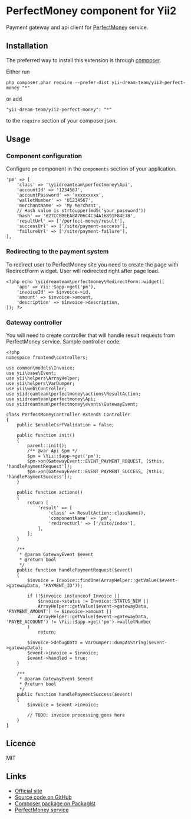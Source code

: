 # PerfectMoney component for Yii2 #

Payment gateway and api client for [PerfectMoney](http://yiidreamteam.com/link/perfect-money) service.

## Installation ##

The preferred way to install this extension is through [composer](http://getcomposer.org/download/).

Either run

    php composer.phar require --prefer-dist yii-dream-team/yii2-perfect-money "*"

or add

    "yii-dream-team/yii2-perfect-money": "*"

to the `require` section of your composer.json.

## Usage ##

### Component configuration ###

Configure `pm` component in the `components` section of your application.

    'pm' => [
        'class' => '\yiidreamteam\perfectmoney\Api',
        'accountId' => '1234567',
        'accountPassword' => 'xxxxxxxxx',
        'walletNumber' => 'U1234567',
        'merchantName' => 'My Merchant',
        // Hash value is strtoupper(md5('your_password'))
        'hash' => '827CCB0EEA8A706C4C34A16891F84E7B', 
        'resultUrl' => ['/perfect-money/result'],
        'successUrl' => ['/site/payment-success'],
        'failureUrl' => ['/site/payment-failure'],
    ],
    
### Redirecting to the payment system ###

To redirect user to PerfectMoney site you need to create the page with RedirectForm widget.
User will redirected right after page load.

    <?php echo \yiidreamteam\perfectmoney\RedirectForm::widget([
        'api' => Yii::$app->get('pm'),
        'invoiceId' => $invoice->id,
        'amount' => $invoice->amount,
        'description' => $invoice->description,
    ]); ?>

### Gateway controller ###

You will need to create controller that will handle result requests from PerfectMoney service.
Sample controller code:

    <?php
    namespace frontend\controllers;
    
    use common\models\Invoice;
    use yii\base\Event;
    use yii\helpers\ArrayHelper;
    use yii\helpers\VarDumper;
    use yii\web\Controller;
    use yiidreamteam\perfectmoney\actions\ResultAction;
    use yiidreamteam\perfectmoney\Api;
    use yiidreamteam\perfectmoney\events\GatewayEvent;
    
    class PerfectMoneyController extends Controller
    {
        public $enableCsrfValidation = false;
    
        public function init()
        {
            parent::init();
            /** @var Api $pm */
            $pm = \Yii::$app->get('pm');
            $pm->on(GatewayEvent::EVENT_PAYMENT_REQUEST, [$this, 'handlePaymentRequest']);
            $pm->on(GatewayEvent::EVENT_PAYMENT_SUCCESS, [$this, 'handlePaymentSuccess']);
        }
    
        public function actions()
        {
            return [
                'result' => [
                    'class' => ResultAction::className(),
                    'componentName' => 'pm',
                    'redirectUrl' => ['/site/index'],
                ],
            ];
        }
    
        /**
         * @param GatewayEvent $event
         * @return bool
         */
        public function handlePaymentRequest($event)
        {
            $invoice = Invoice::findOne(ArrayHelper::getValue($event->gatewayData, 'PAYMENT_ID'));
    
            if (!$invoice instanceof Invoice ||
                $invoice->status != Invoice::STATUS_NEW ||
                ArrayHelper::getValue($event->gatewayData, 'PAYMENT_AMOUNT') != $invoice->amount ||
                ArrayHelper::getValue($event->gatewayData, 'PAYEE_ACCOUNT') != \Yii::$app->get('pm')->walletNumber
            )
                return;
    
            $invoice->debugData = VarDumper::dumpAsString($event->gatewayData);
            $event->invoice = $invoice;
            $event->handled = true;
        }
    
        /**
         * @param GatewayEvent $event
         * @return bool
         */
        public function handlePaymentSuccess($event)
        {
            $invoice = $event->invoice;
            
            // TODO: invoice processing goes here 
        }
    }

## Licence ##

MIT
    
## Links ##

* [Official site](http://yiidreamteam.com/yii2/perfect-money)
* [Source code on GitHub](https://github.com/yii-dream-team/yii2-perfect-money)
* [Composer package on Packagist](https://packagist.org/packages/yii-dream-team/yii2-perfect-money)
* [PerfectMoney service](http://yiidreamteam.com/link/perfect-money)
